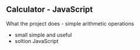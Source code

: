 ## Calculator - JavaScript

What the project does - simple arithmetic operations

* small simple and useful
* soltion JavaScript









